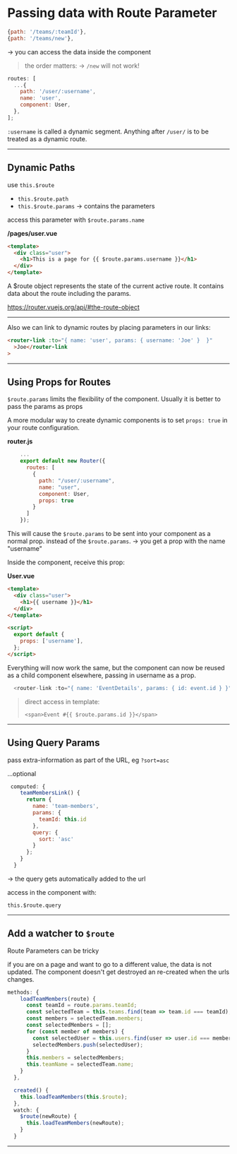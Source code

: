 # Passing data with Route Parameter

```js
{path: '/teams/:teamId'},
{path: '/teams/new'},
```

-> you can access the data inside the component

> the order matters: -> `/new` will not work!

```js
routes: [
  ...{
    path: '/user/:username',
    name: 'user',
    component: User,
  },
];
```

`:username` is called a dynamic segment. Anything after `/user/` is to be treated as a dynamic route.

------

## Dynamic Paths

use `this.$route`

- `this.$route.path`
- `this.$route.params` -> contains the parameters

access this parameter with `$route.params.name`

**/pages/user.vue**

```html
<template>
  <div class="user">
    <h1>This is a page for {{ $route.params.username }}</h1>
  </div>
</template>
```

A \$route object represents the state of the current active route. It contains data about the route including the params.

https://router.vuejs.org/api/#the-route-object

---

Also we can link to dynamic routes by placing parameters in our links:

```html
<router-link :to="{ name: 'user', params: { username: 'Joe' }  }"
  >Joe</router-link
>
```

---

## Using Props for Routes

`$route.params` limits the flexibility of the component. Usually it is better to pass the params as props

A more modular way to create dynamic components is to set `props: true` in your route configuration.

**router.js**

```javascript
    ...
    export default new Router({
      routes: [
        {
          path: "/user/:username",
          name: "user",
          component: User,
          props: true
        }
      ]
    });
```

This will cause the `$route.params` to be sent into your component as a normal prop. instead of the `$route.params`. -> you get a prop with the name "username"

Inside the component, receive this prop:

**User.vue**

```html
<template>
  <div class="user">
    <h1>{{ username }}</h1>
  </div>
</template>

<script>
  export default {
    props: ['username'],
  };
</script>
```

Everything will now work the same, but the component can now be reused as a child component elsewhere, passing in username as a prop.

```js
  <router-link :to="{ name: 'EventDetails', params: { id: event.id } }">

```

> direct access in template:
>
> ```vue
> <span>Event #{{ $route.params.id }}</span>
> ```

---

## Using Query Params

pass extra-information as part of the URL, eg `?sort=asc`

...optional

```js
 computed: {
    teamMembersLink() {
      return {
        name: 'team-members',
        params: {
          teamId: this.id
        },
        query: {
          sort: 'asc'
        }
      };
    }
  }
```

-> the query gets automatically added to the url

access in the component with:

```
this.$route.query
```

---

## Add a watcher to `$route`

Route Parameters can be tricky

if you are on a page and want to go to a different value, the data is not updated. The component doesn't get destroyed an re-created when the urls changes.

```js
methods: {
    loadTeamMembers(route) {
      const teamId = route.params.teamId;
      const selectedTeam = this.teams.find(team => team.id === teamId);
      const members = selectedTeam.members;
      const selectedMembers = [];
      for (const member of members) {
        const selectedUser = this.users.find(user => user.id === member);
        selectedMembers.push(selectedUser);
      }
      this.members = selectedMembers;
      this.teamName = selectedTeam.name;
    }
  },

  created() {
    this.loadTeamMembers(this.$route);
  },
  watch: {
    $route(newRoute) {
      this.loadTeamMembers(newRoute);
    }
  }
```

------

